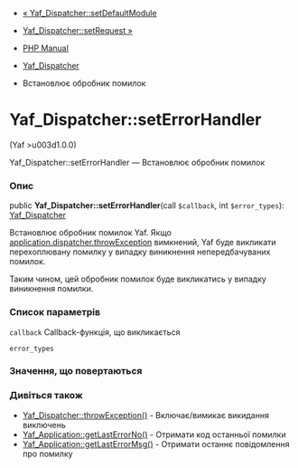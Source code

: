 - [«
Yaf_Dispatcher::setDefaultModule](yaf-dispatcher.setdefaultmodule.md)
- [Yaf_Dispatcher::setRequest »](yaf-dispatcher.setrequest.md)

- [PHP Manual](index.md)
- [Yaf_Dispatcher](class.yaf-dispatcher.md)
- Встановлює обробник помилок

# Yaf_Dispatcher::setErrorHandler

(Yaf \>u003d1.0.0)

Yaf_Dispatcher::setErrorHandler — Встановлює обробник помилок

### Опис

public **Yaf_Dispatcher::setErrorHandler**(call `$callback`, int
`$error_types`): [Yaf_Dispatcher](class.yaf-dispatcher.md)

Встановлює обробник помилок Yaf. Якщо
[application.dispatcher.throwException](yaf.appconfig.md#configuration.yaf.dispatcher.throwexception)
вимкнений, Yaf буде викликати перехоплювану помилку у випадку
виникнення непередбачуваних помилок.

Таким чином, цей обробник помилок буде викликатись у випадку
виникнення помилки.

### Список параметрів

`callback`
Callback-функція, що викликається

`error_types`

### Значення, що повертаються

### Дивіться також

- [Yaf_Dispatcher::throwException()](yaf-dispatcher.throwexception.md) -
Включає/вимикає викидання виключень
- [Yaf_Application::getLastErrorNo()](yaf-application.getlasterrorno.md) -
Отримати код останньої помилки
- [Yaf_Application::getLastErrorMsg()](yaf-application.getlasterrormsg.md) -
Отримати останнє повідомлення про помилку
